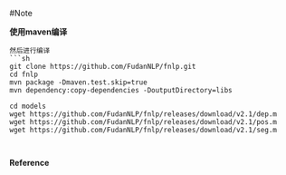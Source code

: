 
#Note

**使用maven编译**

```
然后进行编译
```sh
git clone https://github.com/FudanNLP/fnlp.git
cd fnlp
mvn package -Dmaven.test.skip=true
mvn dependency:copy-dependencies -DoutputDirectory=libs

cd models
wget https://github.com/FudanNLP/fnlp/releases/download/v2.1/dep.m
wget https://github.com/FudanNLP/fnlp/releases/download/v2.1/pos.m
wget https://github.com/FudanNLP/fnlp/releases/download/v2.1/seg.m



```




**Reference**

